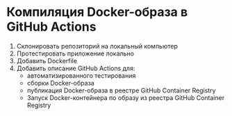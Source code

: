 # Компиляция Docker-образа в GitHub Actions

1. Склонировать репозиторий на локальный компьютер
2. Протестировать приложение локально
3. Добавить Dockerfile
4. Добавить описание GitHub Actions для:
   * автоматизированного тестирования
   * сборки Docker-образа 
   * публикация Docker-образа в реестре GitHub Container Registry
   * Запуск Docker-контейнера по образу из реестра GitHub Container Registry
